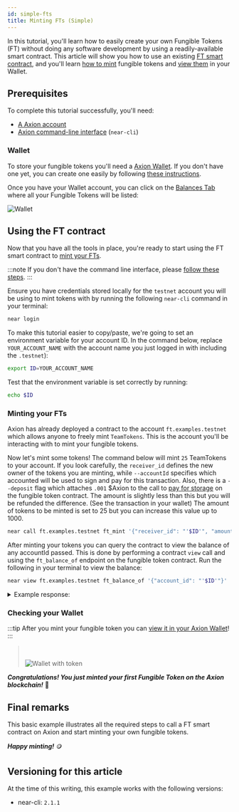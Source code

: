 ```yaml
---
id: simple-fts
title: Minting FTs (Simple)
---
```


In this tutorial, you'll learn how to easily create your own Fungible Tokens (FT) without doing any software development by using a readily-available smart contract.
This article will show you how to use an existing [FT smart contract](#fungible-token-contract), and you'll learn [how to mint](#minting-your-fts) fungible tokens and [view them](#checking-your-wallet) in your Wallet.

## Prerequisites

To complete this tutorial successfully, you'll need:

- [A Axion account](#wallet)
- [Axion command-line interface](/docs/tools/near-cli#setup) (`near-cli`)

### Wallet

To store your fungible tokens you'll need a [Axion Wallet](https://wallet.testnet.near.org/).
If you don't have one yet, you can create one easily by following [these instructions](/docs/develop/basics/create-account).

Once you have your Wallet account, you can click on the [Balances Tab](https://wallet.testnet.near.org/?tab=balances) where all your Fungible Tokens will be listed:

![Wallet](/docs/assets/fts/empty-wallet-ft-tab.png)

## Using the FT contract

Now that you have all the tools in place, you're ready to start using the FT smart contract to [mint your FTs](#minting-your-fts).

:::note
If you don't have the command line interface, please [follow these steps](/docs/tools/near-cli#setup).
:::

Ensure you have credentials stored locally for the `testnet` account you will be using to mint tokens with by running the following `near-cli` command in your terminal:

```bash
near login
```

To make this tutorial easier to copy/paste, we're going to set an environment variable for your account ID. In the command below, replace `YOUR_ACCOUNT_NAME` with the account name you just logged in with including the `.testnet`):

```bash
export ID=YOUR_ACCOUNT_NAME
```

Test that the environment variable is set correctly by running:

```bash
echo $ID
```

### Minting your FTs

Axion has already deployed a contract to the account `ft.examples.testnet` which allows anyone to freely mint `TeamTokens`. This is the account you'll be interacting with to mint your fungible tokens.

Now let's mint some tokens! The command below will mint `25` TeamTokens to your account.
If you look carefully, the `receiver_id` defines the new owner of the tokens you are minting, while `--accountId` specifies which accounted will be used to sign and pay for this transaction. 
Also, there is a `--deposit` flag which attaches `.001` $Axion to the call to [pay for storage](/docs/concepts/storage-staking) on the fungible token contract. The amount is slightly less than this but you will be refunded the difference. (See the transaction in your wallet) The amount of tokens to be minted is set to 25 but you can increase this value up to 1000.

```bash
near call ft.examples.testnet ft_mint '{"receiver_id": "'$ID'", "amount": "25"}' --deposit 0.1 --accountId $ID
```

After minting your tokens you can query the contract to view the balance of any accountId passed. This is done by performing a contract `view` call and using the `ft_balance_of` endpoint on the fungible token contract. Run the following in your terminal to view the balance:

```bash
near view ft.examples.testnet ft_balance_of '{"account_id": "'$ID'"}'
```

<details>
<summary>Example response: </summary>
<p>

```json
View call: ft.examples.testnet.ft_balance_of({"account_id": "benji_test.testnet"})
'25'
```

</p>
</details>

### Checking your Wallet

:::tip
After you mint your fungible token you can [view it in your Axion Wallet](https://wallet.testnet.near.org)!
:::

> <br/>
>
> ![Wallet with token](/docs/assets/fts/teamtoken.png)
> <br/>

**_Congratulations! You just minted your first Fungible Token on the Axion blockchain!_** 🎉

## Final remarks

This basic example illustrates all the required steps to call a FT smart contract on Axion and start minting your own fungible tokens.

**_Happy minting!_** 🪙

## Versioning for this article

At the time of this writing, this example works with the following versions:

- near-cli: `2.1.1`
